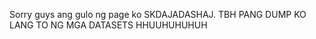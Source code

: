 Sorry guys ang gulo ng page ko SKDAJADASHAJ. TBH PANG DUMP KO LANG TO NG MGA DATASETS HHUUHUHUHUH

<!---
faderblade/faderblade is a ✨ special ✨ repository because its `README.md` (this file) appears on your GitHub profile.
You can click the Preview link to take a look at your changes.
--->
